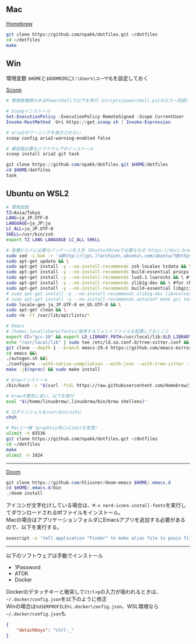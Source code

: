 ## Mac
[Homebrew](https://brew.sh)
```sh
git clone https://github.com/npakk/dotfiles.git ~/dotfiles
cd ~/dotfiles
make
```

## Win
環境変数 `$HOME`と`$DOOMDIR`に`C:\Users\ユーザ名`を設定しておく

[Scoop](https://scoop.sh/)
```ps1
# 管理者権限のあるPowerShellで以下を実行（scripts/powershell.ps1のエラー回避）

# Scoopインストール
Set-ExecutionPolicy -ExecutionPolicy RemoteSigned -Scope CurrentUser
Invoke-RestMethod -Uri https://get.scoop.sh | Invoke-Expression

# aria2のワーニングを表示させない
scoop config aria2-warning-enabled false

# 最低限必要なソフトウェアのインストール
scoop install aria2 git task

git clone https://github.com/npakk/dotfiles.git $HOME/dotfiles
cd $HOME/dotfiles
task
```

## Ubuntu on WSL2
```sh
# 環境変数
TZ=Asia/Tokyo
LANG=ja_JP.UTF-8
LANGUAGE=ja_JP:ja
LC_ALL=ja_JP.UTF-8
SHELL=/usr/bin/zsh
export TZ LANG LANGUAGE LC_ALL SHELL

# 各種ビルドに必要なパッケージを入手（Ubuntuのbrewで必要なもの https://docs.brew.sh/Homebrew-on-Linux#requirements）
sudo sed -i.bak -r 's@http://(jp\.)?archive\.ubuntu\.com/ubuntu/?@https://ftp.udx.icscoe.jp/Linux/ubuntu/@g' /etc/apt/sources.list && \
sudo apt-get update && \
sudo apt-get install -y --no-install-recommends zsh locales tzdata && \
sudo apt-get install -y --no-install-recommends build-essential procps curl file git && \ #for Homebrew
sudo apt-get install -y --no-install-recommends lua5.1 luarocks && \ #for Neovim
sudo apt-get install -y --no-install-recommends zlib1g-dev && \ #for rbenv
sudo apt-get install -y --no-install-recommends build-essential libgccjit-10-dev gcc-10 libtree-sitter-dev libgtk-3-dev libgnutls28-dev libjpeg-dev libtiff5-dev libgif-dev libxpm-dev libncurses-dev texinfo libjansson-dev libharfbuzz-dev libtree-sitter-dev libwebp-dev libxml2-dev autoconf sqlite3 libsqlite3-dev && \
# sudo apt-get install -y --no-install-recommends zlib1g-dev libncurses-dev libgtk-3-dev xorg-dev libjpeg-dev libgif-dev libtiff-dev libgnutls28-dev librsvg2-dev libcairo-5c-dev liblcms2-dev libgpm-dev libacl1-dev libxml2-dev libm17n-dev libotf-dev libsystemd-dev libjansson-dev libsqlite3-dev && \
# sudo apt-get install -y --no-install-recommends autoconf make gcc texinfo libgtk-3-dev libxpm-dev libjpeg-dev libgif-dev libtiff5-dev libgnutls28-dev libncurses5-dev libjansson-dev libharfbuzz-dev libharfbuzz-bin imagemagick libmagickwand-dev libgccjit-10-dev libgccjit0 gcc-10 libjansson4 libjansson-dev xaw3dg-dev texinfo libx11-dev && \
sudo locale-gen ja_JP.UTF-8 en_US.UTF-8 && \
sudo apt-get clean && \
sudo rm -rf /var/lib/apt/lists/*

# Emacs
# /home/.local/share/fontsに使用するフォントファイルを配置しておくこと
export CC="gcc-10" && export LD_LIBRARY_PATH=/usr/local/lib:$LD_LIBRARY_PATH &&\
echo "/usr/local/lib" | sudo tee /etc/ld.so.conf.d/tree-sitter.conf && sudo ldconfig &&\
git clone --depth 1 --branch emacs-29.4 https://github.com/emacs-mirror/emacs.git emacs &&\
cd emacs &&\
./autogen.sh &&\
./configure --with-native-compilation --with-json --with-tree-sitter --with-modules &&\
make -j$(nproc) && sudo make install

# brewインストール
/bin/bash -c "$(curl -fsSL https://raw.githubusercontent.com/Homebrew/install/HEAD/install.sh)"

# brewの警告に従い、以下を実行
eval "$(/home/linuxbrew/.linuxbrew/bin/brew shellenv)"

# ログインシェルを/usr/bin/zshに
chsh

# Macと一緒（graphviz用にulimitを変更）
ulimit -n 65536
git clone https://github.com/npakk/dotfiles.git ~/dotfiles
cd ~/dotfiles
make
ulimit -n 1024
```

---
[Doom](https://github.com/doomemacs/doomemacs/blob/master/docs/getting_started.org)
```ps1
git clone https://github.com/hlissner/doom-emacs $HOME/.emacs.d
cd $HOME/.emacs.d/bin
./doom install
```
アイコンが文字化けしている場合は、`M-x nerd-icons-install-fonts`を実行してダウンロードされるttfファイルをインストール。  
Macの場合はアプリケーションフォルダにEmacsアプリを追加する必要があるので、以下を実行する。
```sh
osascript -e 'tell application "Finder" to make alias file to posix file "/opt/homebrew/opt/emacs-plus@29/Emacs.app" at posix file "/Applications" with properties {name:"Emacs.app"}'
```

---
以下のソフトウェアは手動でインストール
- 1Password
- ATOK
- Docker

Dockerのデタッチキーと衝突して`Ctrl+p`の入力が吸われるときは、`~/.docker/config.json`を以下のように修正  
Winの場合は`%USERPROFILE%\.docker\config.json`、WSL環境なら`~/.docker/config.json`も
```json
{
    "detachKeys": "ctrl-_"
}
```
